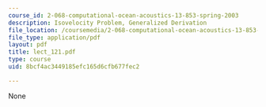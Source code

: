 ```yaml
---
course_id: 2-068-computational-ocean-acoustics-13-853-spring-2003
description: Isovelocity Problem, Generalized Derivation
file_location: /coursemedia/2-068-computational-ocean-acoustics-13-853-spring-2003/8bcf4ac3449185efc165d6cfb677fec2_lect_121.pdf
file_type: application/pdf
layout: pdf
title: lect_121.pdf
type: course
uid: 8bcf4ac3449185efc165d6cfb677fec2

---
```

None